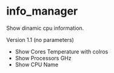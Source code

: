 # info_manager
Show dinamic cpu information.

Version 1.1 (no parameters)
- Show Cores Temperature with colros
- Show Processors GHz
- Show CPU Name

